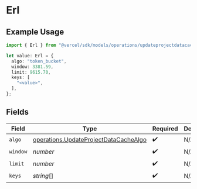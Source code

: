 # Erl

## Example Usage

```typescript
import { Erl } from "@vercel/sdk/models/operations/updateprojectdatacache.js";

let value: Erl = {
  algo: "token_bucket",
  window: 3381.59,
  limit: 9615.70,
  keys: [
    "<value>",
  ],
};
```

## Fields

| Field                                                                                          | Type                                                                                           | Required                                                                                       | Description                                                                                    |
| ---------------------------------------------------------------------------------------------- | ---------------------------------------------------------------------------------------------- | ---------------------------------------------------------------------------------------------- | ---------------------------------------------------------------------------------------------- |
| `algo`                                                                                         | [operations.UpdateProjectDataCacheAlgo](../../models/operations/updateprojectdatacachealgo.md) | :heavy_check_mark:                                                                             | N/A                                                                                            |
| `window`                                                                                       | *number*                                                                                       | :heavy_check_mark:                                                                             | N/A                                                                                            |
| `limit`                                                                                        | *number*                                                                                       | :heavy_check_mark:                                                                             | N/A                                                                                            |
| `keys`                                                                                         | *string*[]                                                                                     | :heavy_check_mark:                                                                             | N/A                                                                                            |